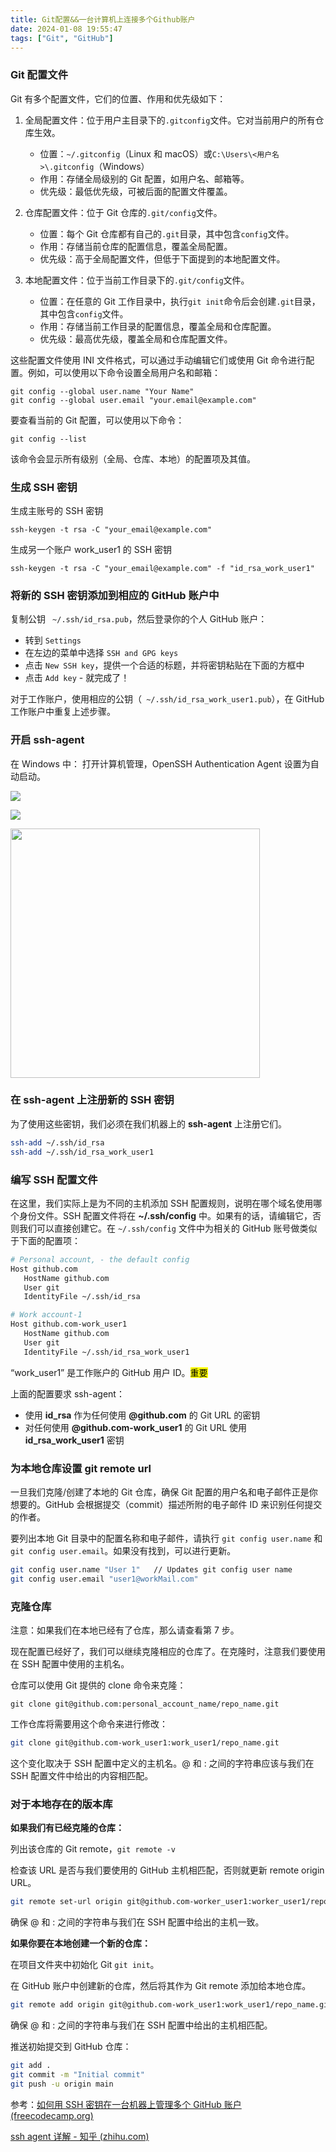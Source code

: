 ```yaml
---
title: Git配置&&一台计算机上连接多个Github账户
date: 2024-01-08 19:55:47
tags: ["Git", "GitHub"]
---
```


### Git 配置文件

Git 有多个配置文件，它们的位置、作用和优先级如下：

1. 全局配置文件：位于用户主目录下的`.gitconfig`文件。它对当前用户的所有仓库生效。

   - 位置：`~/.gitconfig`（Linux 和 macOS）或`C:\Users\<用户名>\.gitconfig`（Windows）
   - 作用：存储全局级别的 Git 配置，如用户名、邮箱等。
   - 优先级：最低优先级，可被后面的配置文件覆盖。

2. 仓库配置文件：位于 Git 仓库的`.git/config`文件。

   - 位置：每个 Git 仓库都有自己的`.git`目录，其中包含`config`文件。
   - 作用：存储当前仓库的配置信息，覆盖全局配置。
   - 优先级：高于全局配置文件，但低于下面提到的本地配置文件。

3. 本地配置文件：位于当前工作目录下的`.git/config`文件。

   - 位置：在任意的 Git 工作目录中，执行`git init`命令后会创建`.git`目录，其中包含`config`文件。
   - 作用：存储当前工作目录的配置信息，覆盖全局和仓库配置。
   - 优先级：最高优先级，覆盖全局和仓库配置文件。

这些配置文件使用 INI 文件格式，可以通过手动编辑它们或使用 Git 命令进行配置。例如，可以使用以下命令设置全局用户名和邮箱：

```
git config --global user.name "Your Name"
git config --global user.email "your.email@example.com"
```

要查看当前的 Git 配置，可以使用以下命令：

```
git config --list
```

该命令会显示所有级别（全局、仓库、本地）的配置项及其值。

### 生成 SSH 密钥

生成主账号的 SSH 密钥

```
ssh-keygen -t rsa -C "your_email@example.com"
```

生成另一个账户 work_user1 的 SSH 密钥

```
ssh-keygen -t rsa -C "your_email@example.com" -f "id_rsa_work_user1"
```

### 将新的 SSH 密钥添加到相应的 GitHub 账户中

复制公钥 ` ~/.ssh/id_rsa.pub`，然后登录你的个人 GitHub 账户：

- 转到 `Settings`
- 在左边的菜单中选择 `SSH and GPG keys`
- 点击 `New SSH key`，提供一个合适的标题，并将密钥粘贴在下面的方框中
- 点击 `Add key` - 就完成了！

对于工作账户，使用相应的公钥（` ~/.ssh/id_rsa_work_user1.pub`），在 GitHub 工作账户中重复上述步骤。

### 开启 ssh-agent

在 Windows 中： 打开计算机管理，OpenSSH Authentication Agent 设置为自动启动。

![](.\2024-01-04-23-54-31-e76cc997-2646-45ad-846e-28497c56c2d3.png)

![](.\2024-01-04-23-55-55-3146513a-365b-4414-aa2c-7c9ca69eb700.png)

<img src="file:///C:/Users/ASUS/AppData/Roaming/marktext/images/2024-01-04-23-56-26-416a7b72-1a3f-452e-9609-8b808a66a9d5.png" title="" alt="" width="399">

### 在 ssh-agent 上注册新的 SSH 密钥

为了使用这些密钥，我们必须在我们机器上的 **ssh-agent** 上注册它们。

```bash
ssh-add ~/.ssh/id_rsa
ssh-add ~/.ssh/id_rsa_work_user1
```

### 编写 SSH 配置文件

在这里，我们实际上是为不同的主机添加 SSH 配置规则，说明在哪个域名使用哪个身份文件。SSH 配置文件将在 **~/.ssh/config** 中。如果有的话，请编辑它，否则我们可以直接创建它。在 `~/.ssh/config` 文件中为相关的 GitHub 账号做类似于下面的配置项：

```bash
# Personal account, - the default config
Host github.com
   HostName github.com
   User git
   IdentityFile ~/.ssh/id_rsa

# Work account-1
Host github.com-work_user1
   HostName github.com
   User git
   IdentityFile ~/.ssh/id_rsa_work_user1
```

“work_user1” 是工作账户的 GitHub 用户 ID。<mark>重要</mark>

上面的配置要求 ssh-agent：

- 使用 **id_rsa** 作为任何使用 **@github.com** 的 Git URL 的密钥
- 对任何使用 **@github.com-work_user1** 的 Git URL 使用 **id_rsa_work_user1** 密钥

### 为本地仓库设置 git remote url

一旦我们克隆/创建了本地的 Git 仓库，确保 Git 配置的用户名和电子邮件正是你想要的。GitHub 会根据提交（commit）描述所附的电子邮件 ID 来识别任何提交的作者。

要列出本地 Git 目录中的配置名称和电子邮件，请执行 `git config user.name` 和 `git config user.email`。如果没有找到，可以进行更新。

```bash
git config user.name "User 1"   // Updates git config user name
git config user.email "user1@workMail.com"
```

### 克隆仓库

注意：如果我们在本地已经有了仓库，那么请查看第 7 步。

现在配置已经好了，我们可以继续克隆相应的仓库了。在克隆时，注意我们要使用在 SSH 配置中使用的主机名。

仓库可以使用 Git 提供的 clone 命令来克隆：

```
git clone git@github.com:personal_account_name/repo_name.git
```

工作仓库将需要用这个命令来进行修改：

```bash
git clone git@github.com-work_user1:work_user1/repo_name.git
```

这个变化取决于 SSH 配置中定义的主机名。@ 和 : 之间的字符串应该与我们在 SSH 配置文件中给出的内容相匹配。

### 对于本地存在的版本库

**如果我们有已经克隆的仓库：**

列出该仓库的 Git remote，`git remote -v`

检查该 URL 是否与我们要使用的 GitHub 主机相匹配，否则就更新 remote origin URL。

```bash
git remote set-url origin git@github.com-worker_user1:worker_user1/repo_name.git
```

确保 @ 和 : 之间的字符串与我们在 SSH 配置中给出的主机一致。

**如果你要在本地创建一个新的仓库：**

在项目文件夹中初始化 Git `git init`。

在 GitHub 账户中创建新的仓库，然后将其作为 Git remote 添加给本地仓库。

```bash
git remote add origin git@github.com-work_user1:work_user1/repo_name.git
```

确保 @ 和 : 之间的字符串与我们在 SSH 配置中给出的主机相匹配。

推送初始提交到 GitHub 仓库：

```bash
git add .
git commit -m "Initial commit"
git push -u origin main
```

参考：[如何用 SSH 密钥在一台机器上管理多个 GitHub 账户 (freecodecamp.org)](https://www.freecodecamp.org/chinese/news/manage-multiple-github-accounts-the-ssh-way/)

[ssh agent 详解 - 知乎 (zhihu.com)](https://zhuanlan.zhihu.com/p/126117538)
